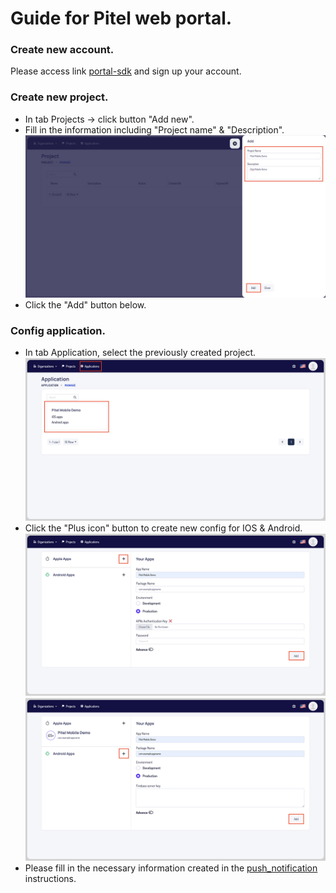 # Guide for Pitel web portal.

### Create new account.

Please access link [portal-sdk](https://portal-sdk.tel4vn.com/login) and sign up your account.

### Create new project.

- In tab Projects -> click button "Add new".
- Fill in the information including "Project name" & "Description".
  ![new_project](src/assets/images/new_project.png)
- Click the "Add" button below.

### Config application.

- In tab Application, select the previously created project.
  ![select_app](src/assets/images/select_app.png)
- Click the "Plus icon" button to create new config for IOS & Android.
  ![config_ios](src/assets/images/config_ios.png)
  ![config_android](src/assets/images/config_android.png)
- Please fill in the necessary information created in the [push_notification](https://github.com/anhquangmobile/react-native-pitel-voip/blob/main/%20PUSH_NOTIF.md) instructions.
